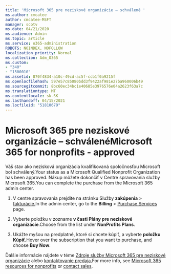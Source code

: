 ```yaml
---
title: 'Microsoft 365 pre neziskové organizácie – schválené '
ms.author: cmcatee
author: cmcatee-MSFT
manager: scotv
ms.date: 04/21/2020
ms.audience: Admin
ms.topic: article
ms.service: o365-administration
ROBOTS: NOINDEX, NOFOLLOW
localization_priority: Normal
ms.collection: Adm_O365
ms.custom:
- "340"
- "1500010"
ms.assetid: 870f4834-a10c-49cd-ac5f-ccb1f0a9215f
ms.openlocfilehash: 597e57c85080bdd3f9422af981e27ba960006b49
ms.sourcegitcommit: 8bc60ec34bc1e40685e3976576e04a2623f63a7c
ms.translationtype: MT
ms.contentlocale: sk-SK
ms.lasthandoff: 04/15/2021
ms.locfileid: "51810679"
---
```

# <a name="microsoft-365-for-nonprofits---approved"></a><span data-ttu-id="2ede5-102">Microsoft 365 pre neziskové organizácie – schválené</span><span class="sxs-lookup"><span data-stu-id="2ede5-102">Microsoft 365 for nonprofits - approved</span></span>

<span data-ttu-id="2ede5-103">Váš stav ako nezisková organizácia kvalifikovaná spoločnosťou Microsoft bol schválený.</span><span class="sxs-lookup"><span data-stu-id="2ede5-103">Your status as a Microsoft Qualified Nonprofit Organization has been approved.</span></span> <span data-ttu-id="2ede5-104">Nákup môžete dokončiť v Centre spravovania služby Microsoft 365.</span><span class="sxs-lookup"><span data-stu-id="2ede5-104">You can complete the purchase from the Microsoft 365 admin center.</span></span>

1. <span data-ttu-id="2ede5-105">V centre spravovania prejdite na stránku Služby **zakúpenia** \> [fakturácie.](https://go.microsoft.com/fwlink/p/?linkid=868433)</span><span class="sxs-lookup"><span data-stu-id="2ede5-105">In the admin center, go to the **Billing** \> [Purchase Services](https://go.microsoft.com/fwlink/p/?linkid=868433) page.</span></span>

2. <span data-ttu-id="2ede5-106">Vyberte položku v zozname **v časti Plány pre neziskové organizácie**.</span><span class="sxs-lookup"><span data-stu-id="2ede5-106">Choose from the list under **NonProfits Plans**.</span></span>

3. <span data-ttu-id="2ede5-107">Ukážte myšou na predplatné, ktoré si chcete kúpiť, a vyberte **položku Kúpiť.**</span><span class="sxs-lookup"><span data-stu-id="2ede5-107">Hover over the subscription that you want to purchase, and choose **Buy Now**.</span></span>

<span data-ttu-id="2ede5-108">Ďalšie informácie nájdete v téme [Zdroje služby Microsoft 365 pre neziskové organizácie](https://www.microsoft.com/nonprofits/microsoft-365) alebo [kontaktovanie predaja.](https://www.microsoft.com/nonprofits/contact-us)</span><span class="sxs-lookup"><span data-stu-id="2ede5-108">For more info, see [Microsoft 365 resources for nonprofits](https://www.microsoft.com/nonprofits/microsoft-365) or [contact sales](https://www.microsoft.com/nonprofits/contact-us).</span></span>

